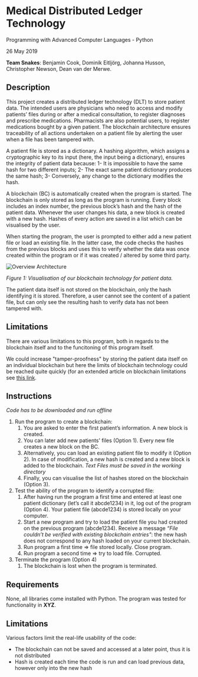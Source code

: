 ﻿# Medical Distributed Ledger Technology 

Programming with Advanced Computer Languages - Python

26 May 2019

**Team Snakes**: Benjamin Cook, Dominik Eitljörg, Johanna Husson, Christopher Newson, Dean van der Merwe.

## Description

This project creates a distributed ledger technology (DLT) to store patient data. The intended users are physicians who need to access and modify patients’ files during or after a medical consultation, to register diagnoses and prescribe medications. Pharmacists are also potential users, to register medications bought by a given patient. The blockchain architecture ensures traceability of all actions undertaken on a patient file by alerting the user when a file has been tampered with. 

A patient file is stored as a dictionary. A hashing algorithm, which assigns a cryptographic key to its input (here, the input being a dictionary), ensures the integrity of patient data because: 1- It is impossible to have the same hash for two different inputs; 2- The exact same patient dictionary produces the same hash; 3- Conversely, any change to the dictionary modifies the hash. 

A blockchain (BC) is automatically created when the program is started. The blockchain is only stored as long as the program is running. Every block includes an index number, the previous block’s hash and the hash of the patient data. Whenever the user changes his data, a new block is created with a new hash. Hashes of every action are saved in a list which can be visualised by the user. 

When starting the program, the user is prompted to either add a new patient file or load an existing file. In the latter case, the code checks the hashes from the previous blocks and uses this to verify whether the data was once created within the program or if it was created / altered by some third party. 


![Overview Architecture](https://user-images.githubusercontent.com/42732444/58156193-d8184d80-7c75-11e9-8620-4d5ce8b65fc1.png)
 
*Figure 1: Visualisation of our blockchain technology for patient data.*

The patient data itself is not stored on the blockchain, only the hash identifying it is stored. Therefore, a user cannot see the content of a patient file, but can only see the resulting hash to verify data has not been tampered with. 

## Limitations
There are various limitations to this program, both in regards to the blockchain itself and to the funcitoning of this program itself.

We could increase "tamper-proofness" by storing the patient data itself on an individual blockchain but here the limits of blockchain technology could be reached quite quickly (for an extended article on blockchain limitations see [this link](https://malcoded.com/posts/storing-data-blockchain/ "Blog Post on Blockchain Limitations").

## Instructions
*Code has to be downloaded and run offline*
1.	Run the program to create a blockchain:
	1.	You are asked to enter the first patient’s information. A new block is created. 
	2.	You can later add new patients' files (Option 1). Every new file creates a new block on the BC. 
	3.	Alternatively, you can load an existing patient file to modify it (Option 2). In case of modification, a new hash is created and a new block is added to the blockchain. *Text Files must be saved in the working directory*
	4.	Finally, you can visualise the list of hashes stored on the blockchain (Option 3). 
2.	Test the ability of the program to identify a corrupted file:
	1.	After having run the program a first time and entered at least one patient dictionary (let’s call it abcde1234) in it, log out of the program (Option 4). Your patient file (abcde1234) is stored locally on your computer. 
	2.	Start a new program and try to load the patient file you had created on the previous program (abcde1234). Receive a message *“File couldn’t be verified with existing blockchain entries"*: the new hash does not correspond to any hash loaded on your current blockchain. 
	3.	Run program a first time ⇒ file stored locally. Close program. 
	4.	Run program a second time ⇒ try to load file. Corrupted. 
3.	Terminate the program (Option 4)
	1.	The blockchain is lost when the program is terminated. 

## Requirements

None, all libraries come installed with Python. The program was tested for functionality in **XYZ**.

## Limitations
Various factors limit the real-life usability of the code:
* The blockchain can not be saved and accessed at a later point, thus it is not distributed
* Hash is created each time the code is run and can load previous data, however only into the new hash
